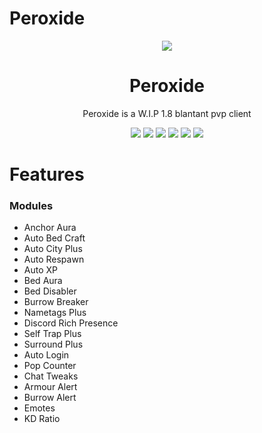 # Peroxide

<div align="center">
	<img src="https://user-images.githubusercontent.com/31757267/131068055-aad22529-9ec7-48f7-8f92-aed402ccf5b9.png">
</div>

<h1 align="center">
	Peroxide
</h1>

<p align="center">
	Peroxide is a W.I.P 1.8 blantant pvp client
</p>

<div align="center">
  <a href="https://github.com/danny-125/Peroxide/releases/latest"><img src="https://img.shields.io/github/v/release/danny-125/Peroxide"></a>
  <img src="https://img.shields.io/github/last-commit/danny-125/Peroxide">
  <img src="https://img.shields.io/github/commit-activity/m/danny-125/Peroxide">
  <img src="https://img.shields.io/github/languages/code-size/danny-125/Peroxide">
  <img src="https://img.shields.io/tokei/lines/github/danny-125/Peroxide">
  <img src="https://img.shields.io/github/downloads/danny-125/Peroxide/total">
	

</div>

# Features

### Modules
- Anchor Aura
- Auto Bed Craft
- Auto City Plus
- Auto Respawn
- Auto XP
- Bed Aura
- Bed Disabler
- Burrow Breaker
- Nametags Plus
- Discord Rich Presence
- Self Trap Plus
- Surround Plus
- Auto Login
- Pop Counter
- Chat Tweaks
- Armour Alert
- Burrow Alert
- Emotes 
- KD Ratio

